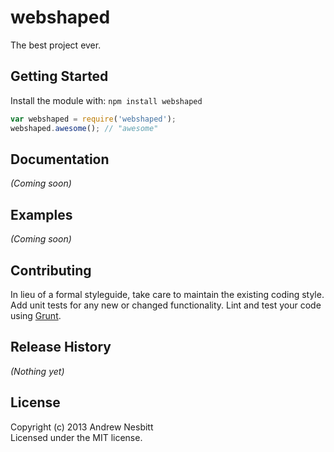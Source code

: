 # webshaped

The best project ever.

## Getting Started
Install the module with: `npm install webshaped`

```javascript
var webshaped = require('webshaped');
webshaped.awesome(); // "awesome"
```

## Documentation
_(Coming soon)_

## Examples
_(Coming soon)_

## Contributing
In lieu of a formal styleguide, take care to maintain the existing coding style. Add unit tests for any new or changed functionality. Lint and test your code using [Grunt](http://gruntjs.com/).

## Release History
_(Nothing yet)_

## License
Copyright (c) 2013 Andrew Nesbitt  
Licensed under the MIT license.
